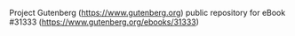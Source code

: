 Project Gutenberg (https://www.gutenberg.org) public repository for eBook #31333 (https://www.gutenberg.org/ebooks/31333)
